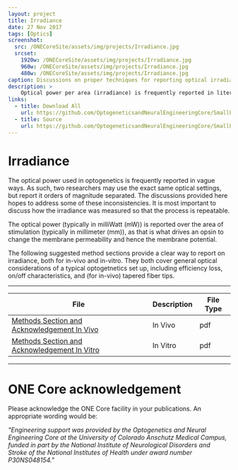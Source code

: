 ```yaml
---
layout: project
title: Irradiance
date: 27 Nov 2017
tags: [Optics]
screenshot:
  src: /ONECoreSite/assets/img/projects/Irradiance.jpg
  srcset:
    1920w: /ONECoreSite/assets/img/projects/Irradiance.jpg
    960w: /ONECoreSite/assets/img/projects/Irradiance.jpg
    480w: /ONECoreSite/assets/img/projects/Irradiance.jpg
caption: Discussions on proper techniques for reporting optical irradiance
description: >
    Optical power per area (irradiance) is frequently reported in literature incorrectly or at best vaguely. Researchers applying the same optical power per area may report it orders of magnitude differently. General optics also discussed
links:
  - title: Download All
    url: https://github.com/OptogeneticsandNeuralEngineeringCore/SmallProjectFiles
  - title: Source
    url: https://github.com/OptogeneticsandNeuralEngineeringCore/SmallProjectFiles
---
```


# Irradiance

The optical power used in optogenetics is frequently reported in vague ways. As such, two researchers may use the exact same optical settings, but report it orders of magnitude separated. The discussions provided here hopes to address some of these inconsistencies. It is most important to discuss how the irradiance was measured so that the process is repeatable.

The optical power (typically in milliWatt (mW)) is reported over the area of stimulation (typically in millimeter (mm)), as that is what drives an opsin to change the membrane permeability and hence the membrane potential.

The following suggested method sections provide a clear way to report on irradiance, both for in-vivo and in-vitro. They both cover general optical considerations of a typical optogetnetics set up, including efficiency loss, on/off characteristics, and (for in-vivo) tapered fiber tips.

***

| File | Description | File Type  |
| --- | --- | --- |
| [Methods Section and Acknowledgement In Vivo](https://github.com/OptogeneticsandNeuralEngineeringCore/SmallProjectFiles/raw/master/Methods%20Section%20and%20Acknowledgement%20In%20Vivo.pdf) | In Vivo | pdf |
| [Methods Section and Acknowledgement In Vitro](https://github.com/OptogeneticsandNeuralEngineeringCore/SmallProjectFiles/raw/master/Methods%20Section%20and%20Acknowledgement%20In%20Vitro.pdf) | In Vitro | pdf |

***

# ONE Core acknowledgement
Please acknowledge the ONE Core facility in your publications. An appropriate wording would be:

*"Engineering support was provided by the Optogenetics and Neural Engineering Core at the University of Colorado Anschutz Medical Campus, funded in part by the National Institute of Neurological Disorders and Stroke of the National Institutes of Health under award number P30NS048154."*

